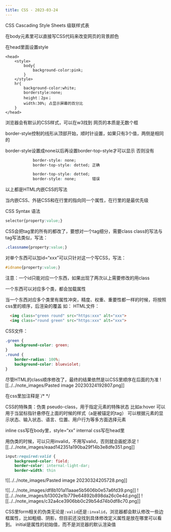 ```yaml
---
title: CSS - 2023-03-24
---
```


CSS Cascading Style Sheets
级联样式表

在body元素里可以直接写CSS代码来改变网页的背景颜色

在head里面设置style
```
<head>
	<style>
		body{
			background-color:pink;
		}
	</style>
	hr{
		background-color:white;
		borderstyle:none;
		height：2px；
		width:30%; 占显示屏幕的百分比
	}
</head>
```

浏览器会有默认的CSS样式，可以在w3找到
网页的本质是无数个框

border-style控制的线形从顶部开始，顺时针设置，如果只有3个值，两侧是相同的

border-style设置成none以后再设置border-top-style才可以显示
否则没有
```css
            border-style: none;
            border-top-style: dotted; 正确

            border-top-style: dotted;
            border-style: none;       错误

```

以上都是HTML内嵌CSS的写法

当内嵌CSS、外链CSS和在行里的指向同一个属性，在行里的是最优先级

CSS Syntax 语法

```css
selector{property:value;}
```

CSS会把tag里的所有的都改了，要想对一个tag细分，需要class
class的写法与tag写法类似，写法：
```css
.classname{property:value;}
```

对单个东西可以加id=“xxx”可以只针对这一个写CSS，写法：
```css
#idname{property:value;}
```
注意：一个id只能对应一个东西，如果出现了两次以上需要修改的用class

一个东西可以对应多个类，都会加载属性

当一个东西对应多个类里有属性冲突，精度、权重、重要性都一样的时候，将按照css里的顺序，后渲染的覆盖
如：
HTML文件：
```html
  <img class="green round" src="https:xxx" alt="xxx">
  <img class="round green" src="https:xxx" alt="xxx">
```
CSS文件：
``` css
.green {
    background-color: green;
}
.round {
    border-radius: 100%;
    background-color: blueviolet;
}
```
尽管HTML的class顺序修改了，最终的结果依然是以CSS里顺序在后面的为准
![[../../note_images/Pasted image 20230324192807.png]]

在css里加注释是`/*    */

CSS的特殊类：伪类 pseudo-class，用于指定元素的特殊状态
比如a:hover 可以用于当鼠标指针悬停在上面的时候的样式（a是被锚定的tag）
可以根据元素的显示状态、输入状态、语言、位置、用户行为等多方面选择元素

inline css写在body里，style=“xx”
internal css写在head里

用伪类的时候，可以只用invalid，不用写valid，否则就会画蛇添足
![[../../note_images/eaad142351a190ba29f14b3e8dfe351.png]]
```css
input:required:valid {
    background-color: field;
    border-color: internal-light-dar;
    border-width: thin
```
![[../../note_images/Pasted image 20230324205728.png]]

![[../../note_images/df8b101a11aaae5b5606b0e57a6fd39.png]]
![[../../note_images/b13002e1b779e64892b898da26c0e4d.png]]
![[../../note_images/c32a4ce3906bb0c29b54d74b0df8c70.png]]

CSS里form相关的伪类无论是`:valid`还是`:invalid`，浏览器都会默认修改一些边框属性，比如粗细、阴影，但目前还没找到具体修改定义属性是放在哪里可以看到。
initial是属性的初始值，而不是浏览器的默认渲染值
